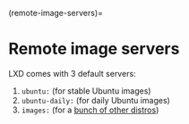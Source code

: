 (remote-image-servers)=
# Remote image servers

LXD comes with 3 default servers:

 1. `ubuntu:` (for stable Ubuntu images)
 2. `ubuntu-daily:` (for daily Ubuntu images)
 3. `images:` (for a [bunch of other distros](https://images.linuxcontainers.org))
